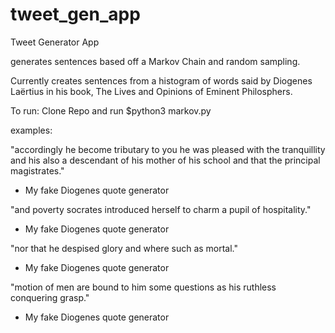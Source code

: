 # tweet_gen_app

Tweet Generator App

generates sentences based off a Markov Chain and random sampling. 

Currently creates sentences from a histogram of words said by Diogenes Laërtius in his book, 
The Lives and Opinions of Eminent Philosphers.

To run:
Clone Repo and run $python3 markov.py

examples:

"accordingly he become tributary to you he was pleased with the tranquillity
and his also a descendant of his mother of his school and that the principal magistrates."
  - My fake Diogenes quote generator
  
"and poverty socrates introduced herself to charm a pupil of hospitality."
  - My fake Diogenes quote generator
  
"nor that he despised glory and where such as mortal."
  - My fake Diogenes quote generator

"motion of men are bound to him some questions as his ruthless conquering grasp."
  - My fake Diogenes quote generator
